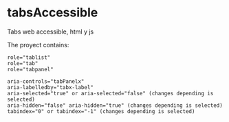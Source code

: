 # tabsAccessible
Tabs web accessible, html y js

The proyect contains:

	role="tablist"
	role="tab"
	role="tabpanel"

	aria-controls="tabPanelx"
	aria-labelledby="tabx-label"
	aria-selected="true" or aria-selected="false" (changes depending is selected)
	aria-hidden="false" aria-hidden="true" (changes depending is selected)
	tabindex="0" or tabindex="-1" (changes depending is selected)
